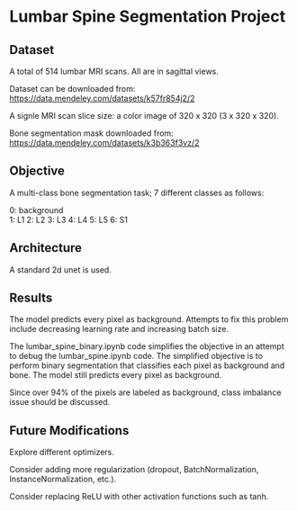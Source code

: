 # Lumbar Spine Segmentation Project

## Dataset
A total of 514 lumbar MRI scans. All are in sagittal views. 

Dataset can be downloaded from: https://data.mendeley.com/datasets/k57fr854j2/2​

A signle MRI scan slice size: a color image of 320 x 320​ (3 x 320 x 320).

Bone segmentation mask downloaded from: https://data.mendeley.com/datasets/k3b363f3vz/2

## Objective

A multi-class bone segmentation task; 7 different classes as follows:

0: background <br>
1: L1
2: L2
3: L3
4: L4
5: L5
6: S1

## Architecture
A standard 2d unet is used.

## Results
The model predicts every pixel as background. 
Attempts to fix this problem include decreasing learning rate and increasing batch size.

The lumbar_spine_binary.ipynb code simplifies the objective in an attempt to debug the lumbar_spine.ipynb code. The simplified objective is to perform binary segmentation that classifies each pixel as background and bone. The model still predicts every pixel as background.

Since over 94% of the pixels are labeled as background, class imbalance issue should be discussed.

## Future Modifications
Explore different optimizers.

Consider adding more regularization (dropout, BatchNormalization, InstanceNormalization, etc.).

Consider replacing ReLU with other activation functions such as tanh.